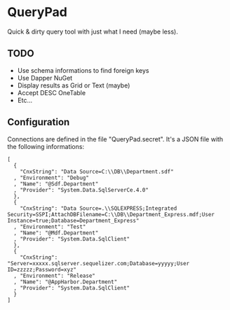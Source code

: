 # QueryPad

Quick & dirty query tool with just what I need (maybe less).


## TODO

* Use schema informations to find foreign keys
* Use Dapper NuGet
* Display results as Grid or Text (maybe)
* Accept DESC OneTable
* Etc...


## Configuration

Connections are defined in the file "QueryPad.secret". It's a JSON file with the
following informations:

```
[
  {
    "CnxString": "Data Source=C:\\DB\\Department.sdf"
  , "Environment": "Debug"
  , "Name": "@Sdf.Department"
  , "Provider": "System.Data.SqlServerCe.4.0"
  },
  {
    "CnxString": "Data Source=.\\SQLEXPRESS;Integrated Security=SSPI;AttachDBFilename=C:\\DB\\Department_Express.mdf;User Instance=true;Database=Department_Express"
  , "Environment": "Test"
  , "Name": "@Mdf.Department"
  , "Provider": "System.Data.SqlClient"
  },
  {
    "CnxString": "Server=xxxxx.sqlserver.sequelizer.com;Database=yyyyy;User ID=zzzzz;Password=xyz"
  , "Environment": "Release"
  , "Name": "@AppHarbor.Department"
  , "Provider": "System.Data.SqlClient"
  }
]
```

